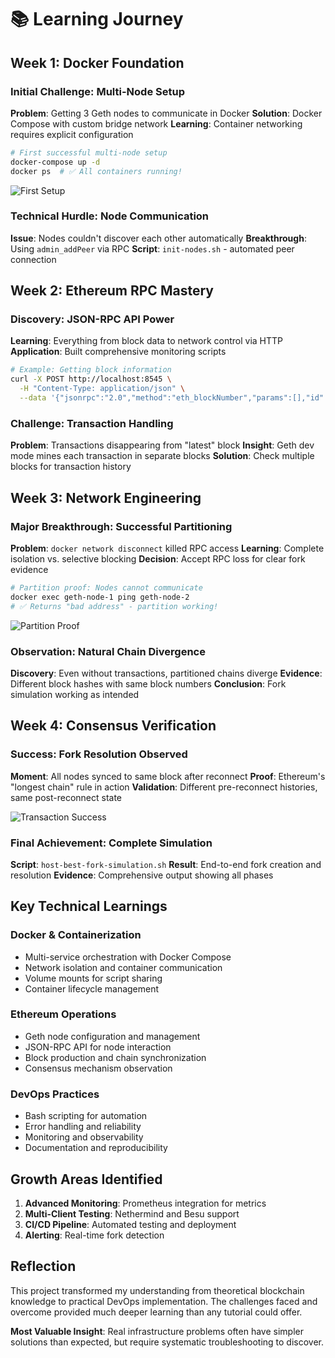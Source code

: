 # 📚 Learning Journey

## Week 1: Docker Foundation

### Initial Challenge: Multi-Node Setup
**Problem**: Getting 3 Geth nodes to communicate in Docker
**Solution**: Docker Compose with custom bridge network
**Learning**: Container networking requires explicit configuration

```bash
# First successful multi-node setup
docker-compose up -d
docker ps  # ✅ All containers running!
```

![First Setup](SCREENSHOTS/docker-containers-running.png)

### Technical Hurdle: Node Communication
**Issue**: Nodes couldn't discover each other automatically
**Breakthrough**: Using `admin_addPeer` via RPC
**Script**: `init-nodes.sh` - automated peer connection

## Week 2: Ethereum RPC Mastery

### Discovery: JSON-RPC API Power
**Learning**: Everything from block data to network control via HTTP
**Application**: Built comprehensive monitoring scripts

```bash
# Example: Getting block information
curl -X POST http://localhost:8545 \
  -H "Content-Type: application/json" \
  --data '{"jsonrpc":"2.0","method":"eth_blockNumber","params":[],"id":1}'
```

### Challenge: Transaction Handling
**Problem**: Transactions disappearing from "latest" block
**Insight**: Geth dev mode mines each transaction in separate blocks
**Solution**: Check multiple blocks for transaction history

## Week 3: Network Engineering

### Major Breakthrough: Successful Partitioning
**Problem**: `docker network disconnect` killed RPC access
**Learning**: Complete isolation vs. selective blocking
**Decision**: Accept RPC loss for clear fork evidence

```bash
# Partition proof: Nodes cannot communicate
docker exec geth-node-1 ping geth-node-2
# ✅ Returns "bad address" - partition working!
```

![Partition Proof](SCREENSHOTS/network-partition-proof.png)

### Observation: Natural Chain Divergence
**Discovery**: Even without transactions, partitioned chains diverge
**Evidence**: Different block hashes with same block numbers
**Conclusion**: Fork simulation working as intended

## Week 4: Consensus Verification

### Success: Fork Resolution Observed
**Moment**: All nodes synced to same block after reconnect
**Proof**: Ethereum's "longest chain" rule in action
**Validation**: Different pre-reconnect histories, same post-reconnect state

![Transaction Success](SCREENSHOTS/transaction-success.png)

### Final Achievement: Complete Simulation
**Script**: `host-best-fork-simulation.sh`
**Result**: End-to-end fork creation and resolution
**Evidence**: Comprehensive output showing all phases

## Key Technical Learnings

### Docker & Containerization
- Multi-service orchestration with Docker Compose
- Network isolation and container communication
- Volume mounts for script sharing
- Container lifecycle management

### Ethereum Operations
- Geth node configuration and management
- JSON-RPC API for node interaction
- Block production and chain synchronization
- Consensus mechanism observation

### DevOps Practices
- Bash scripting for automation
- Error handling and reliability
- Monitoring and observability
- Documentation and reproducibility

## Growth Areas Identified

1. **Advanced Monitoring**: Prometheus integration for metrics
2. **Multi-Client Testing**: Nethermind and Besu support
3. **CI/CD Pipeline**: Automated testing and deployment
4. **Alerting**: Real-time fork detection

## Reflection

This project transformed my understanding from theoretical blockchain knowledge to practical DevOps implementation. The challenges faced and overcome provided much deeper learning than any tutorial could offer.

**Most Valuable Insight**: Real infrastructure problems often have simpler solutions than expected, but require systematic troubleshooting to discover.

